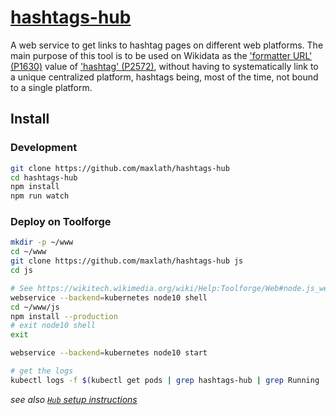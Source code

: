 # [hashtags-hub](https://hashtags-hub.toolforge.org)

A web service to get links to hashtag pages on different web platforms. The main purpose of this tool is to be used on Wikidata as the ['formatter URL' (P1630)](https://www.wikidata.org/wiki/Property:P1630) value of ['hashtag' (P2572)](https://www.wikidata.org/wiki/Property:P2572), without having to systematically link to a unique centralized platform, hashtags being, most of the time, not bound to a single platform.

## Install

### Development
```sh
git clone https://github.com/maxlath/hashtags-hub
cd hashtags-hub
npm install
npm run watch
```

### Deploy on Toolforge

```sh
mkdir -p ~/www
cd ~/www
git clone https://github.com/maxlath/hashtags-hub js
cd js

# See https://wikitech.wikimedia.org/wiki/Help:Toolforge/Web#node.js_web_services
webservice --backend=kubernetes node10 shell
cd ~/www/js
npm install --production
# exit node10 shell
exit

webservice --backend=kubernetes node10 start

# get the logs
kubectl logs -f $(kubectl get pods | grep hashtags-hub | grep Running | awk '{print $1}')
```

*see also [`Hub` setup instructions](https://github.com/maxlath/hub/blob/master/docs/deploy.md)*
